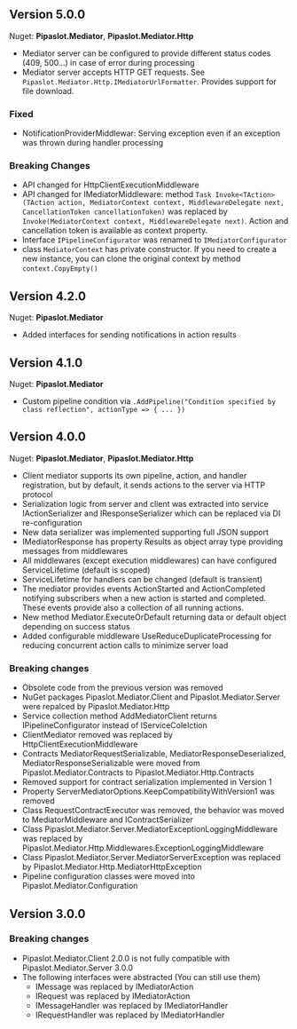 ## Version 5.0.0
Nuget: **Pipaslot.Mediator**, **Pipaslot.Mediator.Http**

- Mediator server can be configured to provide different status codes (409, 500...) in case of error during processing
- Mediator server accepts HTTP GET requests. See `Pipaslot.Mediator.Http.IMediatorUrlFormatter`. Provides support for file download.

### Fixed
- NotificationProviderMiddlewar: Serving exception even if an exception was thrown during handler processing

### Breaking Changes
- API changed for HttpClientExecutionMiddleware
- API changed for IMediatorMiddleware: method `Task Invoke<TAction>(TAction action, MediatorContext context, MiddlewareDelegate next, CancellationToken cancellationToken)` was replaced by `Invoke(MediatorContext context, MiddlewareDelegate next)`. Action and cancellation token is available as context property.
- Interface `IPipelineConfigurator` was renamed to `IMediatorConfigurator`
- class `MediatorContext` has private constructor. If you need to create a new instance, you can clone the original context by method `context.CopyEmpty()`

## Version 4.2.0
Nuget: **Pipaslot.Mediator**
 - Added interfaces for sending notifications in action results

## Version 4.1.0
Nuget: **Pipaslot.Mediator**
 - Custom pipeline condition via `.AddPipeline("Condition specified by class reflection", actionType => { ... })`

## Version 4.0.0
Nuget: **Pipaslot.Mediator**, **Pipaslot.Mediator.Http**
 - Client mediator supports its own pipeline, action, and handler registration, but by default, it sends actions to the server via HTTP protocol
 - Serialization logic from server and client was extracted into service IActionSerializer and IResponseSerializer which can be replaced via DI re-configuration
 - New data serializer was implemented supporting full JSON support
 - IMediatorResponse has property Results as object array type providing messages from middlewares
 - All middlewares (except execution middlewares) can have configured ServiceLifetime (default is scoped)
 - ServiceLifetime for handlers can be changed (default is transient)
 - The mediator provides events ActionStarted and ActionCompleted notifying subscribers when a new action is started and completed. These events provide also a collection of all running actions.
 - New method Mediator.ExecuteOrDefault returning data or default object depending on success status
 - Added configurable middleware UseReduceDuplicateProcessing for reducing concurrent action calls to minimize server load 

### Breaking changes
 - Obsolete code from the previous version was removed
 - NuGet packages Pipaslot.Mediator.Client and Pipaslot.Mediator.Server were repalced by Pipaslot.Mediator.Http
 - Service collection method AddMediatorClient returns IPipelineConfigurator instead of IServiceColelction
 - ClientMediator removed was replaced by HttpClientExecutionMiddleware
 - Contracts MediatorRequestSerializable, MediatorResponseDeserialized, MediatorResponseSerializable were moved from Pipaslot.Mediator.Contracts to Pipaslot.Mediator.Http.Contracts
 - Removed support for contract serialization implemented in Version 1
 - Property ServerMediatorOptions.KeepCompatibilityWithVersion1 was removed
 - Class RequestContractExecutor was removed, the behavior was moved to MediatorMiddleware and IContractSerializer
 - Class Pipaslot.Mediator.Server.MediatorExceptionLoggingMiddleware was replaced by Pipaslot.Mediator.Http.Middlewares.ExceptionLoggingMiddleware
 - Class Pipaslot.Mediator.Server.MediatorServerException was replaced by Pipaslot.Mediator.Http.MediatorHttpException
 - Pipeline configuration classes were moved into Pipaslot.Mediator.Configuration

## Version 3.0.0
### Breaking changes
- Pipaslot.Mediator.Client 2.0.0 is not fully compatible with Pipaslot.Mediator.Server 3.0.0
- The following interfaces were abstracted (You can still use them)
  - IMessage was replaced by IMediatorAction
  - IRequest<T> was replaced by IMediatorAction<T>
  - IMessageHandler was replaced by IMediatorHandler
  - IRequestHandler<T> was replaced by IMediatorHandler<T>
